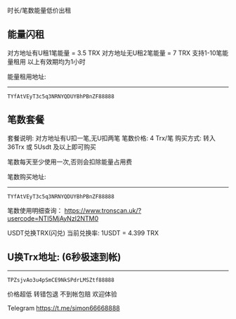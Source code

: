 时长/笔数能量低价出租

<h2>能量闪租</h2>       
对方地址有U租1笔能量 = 3.5 TRX
对方地址无U租2笔能量 = 7 TRX
支持1-10笔能量租用
以上有效期均为1小时

能量租用地址: 
*************************
    TYfAtVEyT3c5q3NRNYQDUYBhPBnZF88888


<h2>笔数套餐</h2>

套餐说明: 对方地址有U扣一笔,无U扣两笔
笔数价格: 4 Trx/笔
购买方式: 转入 36Trx 或 5Usdt 及以上即可购买

笔数每天至少使用一次,否则会扣除能量占用费

笔数购买地址: 
*************************
    TYfAtVEyT3c5q3NRNYQDUYBhPBnZF88888

笔数使用明细查询：
https://www.tronscan.uk/?usercode=NTI5MjAyNzI2NTM0

USDT兑换TRX(闪兑)
当前兑换率: 1USDT = 4.399 TRX


<h2>U换Trx地址: (6秒极速到帐)</h2>

*************************
    TPZsjvAo3u4pSmCE9NkSPdrLMSZtf88888


价格超低 转错包退 不到帐包赔 欢迎体验


Telegram https://t.me/simon66668888
